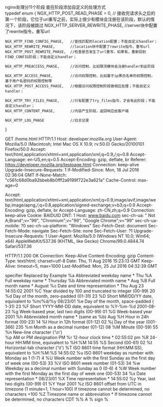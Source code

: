 nginx处理分11个阶段 能在阶段添加自定义的处理方式  
typedef enum {
    NGX_HTTP_POST_READ_PHASE = 0, // 接收完请求头之后的第一个阶段，它位于uri重写之前，实际上很少有模块会注册在该阶段，默认的情况下，该阶段被跳过
    NGX_HTTP_SERVER_REWRITE_PHASE, //server块中配置了rewrite指令，重写url
  
    NGX_HTTP_FIND_CONFIG_PHASE,   //查找匹配的location配置；不能自定义handler；
    NGX_HTTP_REWRITE_PHASE,       //location块中配置了rewrite指令，重写url
    NGX_HTTP_POST_REWRITE_PHASE,  //检查是否发生了url重写，如果有，重新回到FIND_CONFIG阶段；不能自定义handler；
  
    NGX_HTTP_PREACCESS_PHASE,     //访问控制，比如限流模块会注册handler到此阶段
  
    NGX_HTTP_ACCESS_PHASE,        //访问权限控制，比如基于ip黑白名单的权限控制，基于用户名密码的权限控制等
    NGX_HTTP_POST_ACCESS_PHASE,   //根据访问权限控制阶段做相应处理；不能自定义handler；
  
    NGX_HTTP_TRY_FILES_PHASE,     //只有配置了try_files指令，才会有此阶段；不能自定义handler；
    NGX_HTTP_CONTENT_PHASE,       //内容产生阶段，返回响应给客户端
  
    NGX_HTTP_LOG_PHASE            //日志记录
}   

GET /home.html HTTP/1.1
Host: developer.mozilla.org
User-Agent: Mozilla/5.0 (Macintosh; Intel Mac OS X 10.9; rv:50.0) Gecko/20100101 Firefox/50.0
Accept: text/html,application/xhtml+xml,application/xml;q=0.9,*/*;q=0.8
Accept-Language: en-US,en;q=0.5
Accept-Encoding: gzip, deflate, br
Referer: https://developer.mozilla.org/testpage.html
Connection: keep-alive
Upgrade-Insecure-Requests: 1
If-Modified-Since: Mon, 18 Jul 2016 02:36:04 GMT
If-None-Match: "c561c68d0ba92bbeb8b0fff2a9199f722e3a621a"
Cache-Control: max-age=0

Accept: text/html,application/xhtml+xml,application/xml;q=0.9,image/avif,image/webp,image/apng,*/*;q=0.8,application/signed-exchange;v=b3;q=0.9
Accept-Encoding: gzip, deflate, br
Accept-Language: zh-CN,zh;q=0.9
Connection: keep-alive
Cookie: BAIDUID
DNT: 1
Host: www.baidu.com
sec-ch-ua: " Not A;Brand";v="99", "Chromium";v="99", "Google Chrome";v="99"
sec-ch-ua-mobile: ?0
sec-ch-ua-platform: "Windows"
Sec-Fetch-Dest: document
Sec-Fetch-Mode: navigate
Sec-Fetch-Site: none
Sec-Fetch-User: ?1
Upgrade-Insecure-Requests: 1
User-Agent: Mozilla/5.0 (Windows NT 10.0; Win64; x64) AppleWebKit/537.36 (KHTML, like Gecko) Chrome/99.0.4844.74 Safari/537.36


HTTP/1.1 200 OK
Connection: Keep-Alive
Content-Encoding: gzip
Content-Type: text/html; charset=utf-8
Date: Thu, 11 Aug 2016 15:23:13 GMT
Keep-Alive: timeout=5, max=1000
Last-Modified: Mon, 25 Jul 2016 04:32:39 GMT



specifier	Replaced by	                                                            Example
%a	        Abbreviated weekday name *	                                            Thu
%A	        Full weekday name *	                                                    Thursday
%b	        Abbreviated month name *	                                            Aug
%B	        Full month name *	                                                    August
%c	        Date and time representation *	                                        Thu Aug 23 14:55:02 2001
%C	        Year divided by 100 and truncated to integer (00-99)	                20
%d	        Day of the month, zero-padded (01-31)	                                23
%D	        Short MM/DD/YY date, equivalent to %m/%d/%y	                            08/23/01
%e	        Day of the month, space-padded ( 1-31)	                                23
%F	        Short YYYY-MM-DD date, equivalent to %Y-%m-%d	                        2001-08-23
%g	        Week-based year, last two digits (00-99)	                            01
%G	        Week-based year	                                                        2001
%h	        Abbreviated month name * (same as %b)	                                Aug
%H	        Hour in 24h format (00-23)	                                            14
%I	        Hour in 12h format (01-12)	                                            02
%j	        Day of the year (001-366)	                                            235
%m	        Month as a decimal number   (01-12)	                                    08
%M	        Minute (00-59)	                                                        55
%n	        New-line character ('\n')	                
%p	        AM or PM designation	                                                PM
%r	        12-hour clock time *	                                                02:55:02 pm
%R	        24-hour HH:MM time, equivalent to %H:%M	                                14:55
%S	        Second (00-61)	                                                        02
%t	        Horizontal-tab character ('\t')	
%T	        ISO 8601 time format (HH:MM:SS), equivalent to %H:%M:%S	                14:55:02
%u	        ISO 8601 weekday as number with Monday as 1 (1-7)	                    4
%U	        Week number with the first Sunday as the first day of week one (00-53)	33
%V	        ISO 8601 week number (01-53)	                                        34
%w	        Weekday as a decimal number with Sunday as 0 (0-6)	                    4
%W	        Week number with the first Monday as the first day of week one (00-53)	34
%x	        Date representation *	                                                08/23/01
%X	        Time representation *	                                                14:55:02
%y	        Year, last two digits (00-99)	                                        01
%Y	        Year	                                                                2001
%z	        ISO 8601 offset from UTC in timezone (1 minute=1, 1 hour=100)
            If timezone cannot be determined, no characters	                        +100
%Z	        Timezone name or abbreviation *
            If timezone cannot be determined, no characters	                        CDT
%%	        A % sign	                                                            %